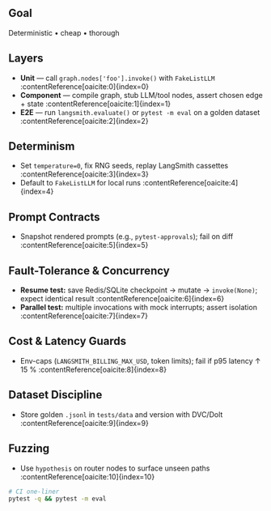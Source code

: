 ## Goal  
Deterministic • cheap • thorough

## Layers  
- **Unit** — call `graph.nodes['foo'].invoke()` with `FakeListLLM` :contentReference[oaicite:0]{index=0}  
- **Component** — compile graph, stub LLM/tool nodes, assert chosen edge + state :contentReference[oaicite:1]{index=1}  
- **E2E** — run `langsmith.evaluate()` or `pytest -m eval` on a golden dataset :contentReference[oaicite:2]{index=2}  

## Determinism  
- Set `temperature=0`, fix RNG seeds, replay LangSmith cassettes :contentReference[oaicite:3]{index=3}  
- Default to `FakeListLLM` for local runs :contentReference[oaicite:4]{index=4}  

## Prompt Contracts  
- Snapshot rendered prompts (e.g., `pytest-approvals`); fail on diff :contentReference[oaicite:5]{index=5}  

## Fault-Tolerance & Concurrency  
- **Resume test:** save Redis/SQLite checkpoint → mutate → `invoke(None)`; expect identical result :contentReference[oaicite:6]{index=6}  
- **Parallel test:** multiple invocations with mock interrupts; assert isolation :contentReference[oaicite:7]{index=7}  

## Cost & Latency Guards  
- Env-caps (`LANGSMITH_BILLING_MAX_USD`, token limits); fail if p95 latency ↑ 15 % :contentReference[oaicite:8]{index=8}  

## Dataset Discipline  
- Store golden `.jsonl` in `tests/data` and version with DVC/Dolt :contentReference[oaicite:9]{index=9}  

## Fuzzing  
- Use `hypothesis` on router nodes to surface unseen paths :contentReference[oaicite:10]{index=10}  

```bash
# CI one-liner
pytest -q && pytest -m eval
